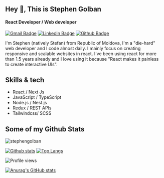 ## Hey 👋, This is Stephen Golban
#### React Developer /  Web developer

[![Gmail Badge](https://img.shields.io/badge/-golban.stephen@gmail.com-c14438?style=flat&logo=Gmail&logoColor=white&link=mailto:golban.stephen@gmail.com)](mailto:golban.stephen@gmail.com) 
[![Linkedin Badge](https://img.shields.io/badge/-stephengolban-0072b1?style=flat&logo=Linkedin&logoColor=white&link=https://www.linkedin.com/in/stephengolban/)](https://www.linkedin.com/in/stephen-golban/) [![Github Badge](https://img.shields.io/badge/-stephengolban-grey?style=flat&logo=github&logoColor=white&link=https://github.com/stephen-golban/)](https://www.github.com/stephen-golban/) <p align='left'>I'm Stephen (natively Stefan) from Republic of Moldova, I'm a "die-hard" web developer and I code almost daily. I mainly focus on creating responsive and scalable websites in react. I've been using react for more than 1.5 years already and I love using it because "React makes it painless to create interactive UIs".</p>

## Skills & tech
* React / Next Js 
* JavaScript / TypeScript 
* Node.js / Nest.js
* Redux / REST APIs
* Tailwindcss/ SCSS
## Some of my Github Stats
<p align=left> <img src=https://komarev.com/ghpvc/?username=stephen-golban alt=stephengolban /> </p>

[![Github stats](https://github-readme-stats.vercel.app/api?username=stephengolban&show_icons=true&include_all_commits=true)](https://github.com/stephengolban/github-readme-stats)
[![Top Langs](https://github-readme-stats.vercel.app/api/top-langs/?username=stephen-golban&layout=compact)](https://github.com/stephengolban/github-readme-stats)


![Profile views](https://gpvc.arturio.dev/stephen-golban)

[![Anurag's GitHub stats](https://github-readme-stats.vercel.app/api?username=stephen-golban&count_private=true)](https://github.com/anuraghazra/github-readme-stats)
